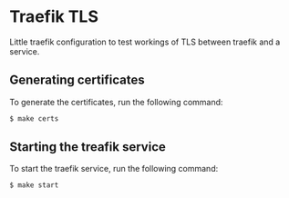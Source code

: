 # Traefik TLS
Little traefik configuration to test workings of TLS between traefik and a service.

## Generating certificates
To generate the certificates, run the following command:
```bash
$ make certs
```

## Starting the treafik service
To start the traefik service, run the following command:
```bash
$ make start
```